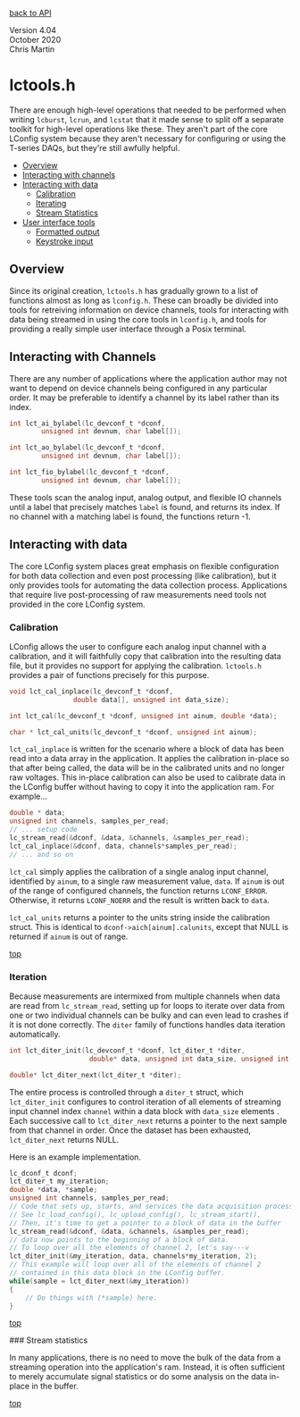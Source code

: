[back to API](api.md)

Version 4.04  
October 2020  
Chris Martin  

# <a name=top></a>lctools.h

There are enough high-level operations that needed to be performed when writing `lcburst`, `lcrun`, and `lcstat` that it made sense to split off a separate toolkit for high-level operations like these.  They aren't part of the core LConfig system because they aren't necessary for configuring or using the T-series DAQs, but they're still awfully helpful.

- [Overview](#overview)  
- [Interacting with channels](#channels)  
- [Interacting with data](#data)  
    - [Calibration](#calibration)  
    - [Iterating](#iter)  
    - [Stream Statistics](#stat)  
- [User interface tools](#ui)  
    - [Formatted output](#print)  
    - [Keystroke input](#keystroke)  

## <a name=overview></a>Overview

Since its original creation, `lctools.h` has gradually grown to a list of functions almost as long as `lconfig.h`.  These can broadly be divided into tools for retreiving information on device channels, tools for interacting with data being streamed in using the core tools in `lconfig.h`, and tools for providing a really simple user interface through a Posix terminal.

## <a name=channels></a>Interacting with Channels

There are any number of applications where the application author may not want to depend on device channels being configured in any particular order.  It may be preferable to identify a channel by its label rather than its index.

```C
int lct_ai_bylabel(lc_devconf_t *dconf, 
		unsigned int devnum, char label[]);

int lct_ao_bylabel(lc_devconf_t *dconf, 
		unsigned int devnum, char label[]);

int lct_fio_bylabel(lc_devconf_t *dconf, 
		unsigned int devnum, char label[]);
```

These tools scan the analog input, analog output, and flexible IO channels until a label that precisely matches `label` is found, and returns its index.  If no channel with a matching label is found, the functions return -1.

## <a name=data></a> Interacting with data

The core LConfig system places great emphasis on flexible configuration for both data collection and even post processing (like calibration), but it only provides tools for automating the data collection process.  Applications that require live post-processing of raw measurements need tools not provided in the core LConfig system.

### <a name=calibration></a> Calibration

LConfig allows the user to configure each analog input channel with a calibration, and it will faithfully copy that calibration into the resulting data file, but it provides no support for applying the calibration.  `lctools.h` provides a pair of functions precisely for this purpose.

```C
void lct_cal_inplace(lc_devconf_t *dconf, 
                double data[], unsigned int data_size);

int lct_cal(lc_devconf_t *dconf, unsigned int ainum, double *data);

char * lct_cal_units(lc_devconf_t *dconf, unsigned int ainum);
```

`lct_cal_inplace` is written for the scenario where a block of data has been read into a data array in the application.  It applies the calibration in-place so that after being called, the data will be in the calibrated units and no longer raw voltages.  This in-place calibration can also be used to calibrate data in the LConfig buffer without having to copy it into the application ram.  For example...

```C
double * data;
unsigned int channels, samples_per_read;
// ... setup code
lc_stream_read(&dconf, &data, &channels, &samples_per_read);
lct_cal_inplace(&dconf, data, channels*samples_per_read);
// ... and so on
```

`lct_cal` simply applies the calibration of a single analog input channel, identified by `ainum`, to a single raw measurement value, `data`.  If `ainum` is out of the range of configured channels, the function returns `LCONF_ERROR`.  Otherwise, it returns `LCONF_NOERR` and the result is written back to `data`.

`lct_cal_units` returns a pointer to the units string inside the calibration struct.  This is identical to `dconf->aich[ainum].calunits`, except that NULL is returned if `ainum` is out of range.

[top](#top)

### <a name=iter></a>Iteration

Because measurements are intermixed from multiple channels when data are read from `lc_stream_read`, setting up for loops to iterate over data from one or two individual channels can be bulky and can even lead to crashes if it is not done correctly.  The `diter` family of functions handles data iteration automatically.
```C
int lct_diter_init(lc_devconf_t *dconf, lct_diter_t *diter,
                    double* data, unsigned int data_size, unsigned int channel);

double* lct_diter_next(lct_diter_t *diter);
```

The entire process is controlled through a `diter_t` struct, which `lct_diter_init` configures to control iteration of all elements of streaming input channel index `channel` within a data block with `data_size` elements .  Each successive call to `lct_diter_next` returns a pointer to the next sample from that channel in order.  Once the dataset has been exhausted, `lct_diter_next` returns NULL.

Here is an example implementation.

```C
lc_dconf_t dconf;
lct_diter_t my_iteration;
double *data, *sample;
unsigned int channels, samples_per_read;
// Code that sets up, starts, and services the data acquisition process
// See lc_load_config(), lc_upload_config(), lc_stream_start(), 
// Then, it's time to get a pointer to a block of data in the buffer
lc_stream_read(&dconf, &data, &channels, &samples_per_read);
// data now points to the beginning of a block of data.
// To loop over all the elements of channel 2, let's say---v
lct_diter_init(&my_iteration, data, channels*my_iteration, 2);
// This example will loop over all of the elements of channel 2
// contained in this data block in the LConfig buffer.
while(sample = lct_diter_next(&my_iteration))
{
	// Do things with (*sample) here.
}
```

[top](#top)

###<a name=stat></a> Stream statistics

In many applications, there is no need to move the bulk of the data from a streaming operation into the application's ram.  Instead, it is often sufficient to merely accumulate signal statistics or do some analysis on the data in-place in the buffer.


[top](#top)